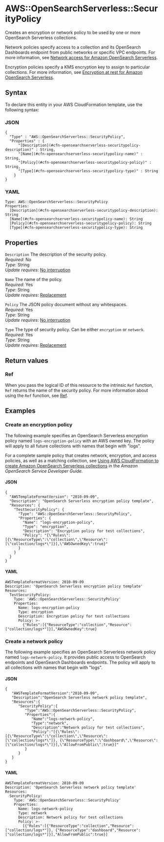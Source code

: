 # AWS::OpenSearchServerless::SecurityPolicy<a name="aws-resource-opensearchserverless-securitypolicy"></a>

Creates an encryption or network policy to be used by one or more OpenSearch Serverless collections\. 

Network policies specify access to a collection and its OpenSearch Dashboards endpoint from public networks or specific VPC endpoints\. For more information, see [Network access for Amazon OpenSearch Serverless](https://docs.aws.amazon.com/opensearch-service/latest/developerguide/serverless-network.html)\.

Encryption policies specify a KMS encryption key to assign to particular collections\. For more information, see [Encryption at rest for Amazon OpenSearch Serverless](https://docs.aws.amazon.com/opensearch-service/latest/developerguide/serverless-encryption.html)\.

## Syntax<a name="aws-resource-opensearchserverless-securitypolicy-syntax"></a>

To declare this entity in your AWS CloudFormation template, use the following syntax:

### JSON<a name="aws-resource-opensearchserverless-securitypolicy-syntax.json"></a>

```
{
  "Type" : "AWS::OpenSearchServerless::SecurityPolicy",
  "Properties" : {
      "[Description](#cfn-opensearchserverless-securitypolicy-description)" : String,
      "[Name](#cfn-opensearchserverless-securitypolicy-name)" : String,
      "[Policy](#cfn-opensearchserverless-securitypolicy-policy)" : String,
      "[Type](#cfn-opensearchserverless-securitypolicy-type)" : String
    }
}
```

### YAML<a name="aws-resource-opensearchserverless-securitypolicy-syntax.yaml"></a>

```
Type: AWS::OpenSearchServerless::SecurityPolicy
Properties: 
  [Description](#cfn-opensearchserverless-securitypolicy-description): String
  [Name](#cfn-opensearchserverless-securitypolicy-name): String
  [Policy](#cfn-opensearchserverless-securitypolicy-policy): String
  [Type](#cfn-opensearchserverless-securitypolicy-type): String
```

## Properties<a name="aws-resource-opensearchserverless-securitypolicy-properties"></a>

`Description`  <a name="cfn-opensearchserverless-securitypolicy-description"></a>
The description of the security policy\.  
*Required*: No  
*Type*: String  
*Update requires*: [No interruption](https://docs.aws.amazon.com/AWSCloudFormation/latest/UserGuide/using-cfn-updating-stacks-update-behaviors.html#update-no-interrupt)

`Name`  <a name="cfn-opensearchserverless-securitypolicy-name"></a>
The name of the policy\.  
*Required*: Yes  
*Type*: String  
*Update requires*: [Replacement](https://docs.aws.amazon.com/AWSCloudFormation/latest/UserGuide/using-cfn-updating-stacks-update-behaviors.html#update-replacement)

`Policy`  <a name="cfn-opensearchserverless-securitypolicy-policy"></a>
The JSON policy document without any whitespaces\.  
*Required*: Yes  
*Type*: String  
*Update requires*: [No interruption](https://docs.aws.amazon.com/AWSCloudFormation/latest/UserGuide/using-cfn-updating-stacks-update-behaviors.html#update-no-interrupt)

`Type`  <a name="cfn-opensearchserverless-securitypolicy-type"></a>
The type of security policy\. Can be either `encryption` or `network`\.  
*Required*: Yes  
*Type*: String  
*Update requires*: [Replacement](https://docs.aws.amazon.com/AWSCloudFormation/latest/UserGuide/using-cfn-updating-stacks-update-behaviors.html#update-replacement)

## Return values<a name="aws-resource-opensearchserverless-securitypolicy-return-values"></a>

### Ref<a name="aws-resource-opensearchserverless-securitypolicy-return-values-ref"></a>

When you pass the logical ID of this resource to the intrinsic `Ref` function, `Ref` returns the name of the security policy\. For more information about using the `Ref` function, see [Ref](https://docs.aws.amazon.com/AWSCloudFormation/latest/UserGuide/intrinsic-function-reference-ref.html)\.

## Examples<a name="aws-resource-opensearchserverless-securitypolicy--examples"></a>

### Create an encryption policy<a name="aws-resource-opensearchserverless-securitypolicy--examples--Create_an_encryption_policy"></a>

The following example specifies an OpenSearch Serverless encryption policy named `logs-encryption-policy` with an AWS owned key\. The policy will apply to all future collections with names that begin with "logs"\.

For a complete sample policy that creates network, encryption, and access policies, as well as a matching collection, see [Using AWS CloudFormation to create Amazon OpenSearch Serverless collections](https://docs.aws.amazon.com/opensearch-service/latest/developerguide/serverless-cfn.html) in the *Amazon OpenSearch Service Developer Guide\.*

#### JSON<a name="aws-resource-opensearchserverless-securitypolicy--examples--Create_an_encryption_policy--json"></a>

```
{
  "AWSTemplateFormatVersion": "2010-09-09",
  "Description": "OpenSearch Serverless encryption policy template",
  "Resources": {
    "TestSecurityPolicy": {
      "Type": "AWS::OpenSearchServerless::SecurityPolicy",
      "Properties": {
        "Name": "logs-encryption-policy",
        "Type": "encryption",
        "Description": "Encryption policy for test collections",
        "Policy": "{\"Rules\":[{\"ResourceType\":\"collection\",\"Resource\":[\"collection/logs*\"]}],\"AWSOwnedKey\":true}"
      }
    }
  }
}
```

#### YAML<a name="aws-resource-opensearchserverless-securitypolicy--examples--Create_an_encryption_policy--yaml"></a>

```
AWSTemplateFormatVersion: 2010-09-09
Description: 'OpenSearch Serverless encryption policy template'
Resources:
  TestSecurityPolicy:
    Type: 'AWS::OpenSearchServerless::SecurityPolicy'
    Properties:
      Name: logs-encryption-policy
      Type: encryption
      Description: Encryption policy for test collections
      Policy: >-
        {"Rules":[{"ResourceType":"collection","Resource":["collection/logs*"]}],"AWSOwnedKey":true}
```

### Create a network policy<a name="aws-resource-opensearchserverless-securitypolicy--examples--Create_a_network_policy"></a>

The following example specifies an OpenSearch Serverless network policy named `logs-network-policy`\. It provides public access to OpenSearch endpoints and OpenSearch Dashboards endpoints\. The policy will apply to all collections with names that begin with "logs"\.

#### JSON<a name="aws-resource-opensearchserverless-securitypolicy--examples--Create_a_network_policy--json"></a>

```
{
   "AWSTemplateFormatVersion":"2010-09-09",
   "Description":"OpenSearch Serverless network policy template",
   "Resources":{
      "SecurityPolicy":{
         "Type":"AWS::OpenSearchServerless::SecurityPolicy",
         "Properties":{
            "Name":"logs-network-policy",
            "Type":"network",
            "Description":"Network policy for test collections",
            "Policy":"[{\"Rules\":[{\"ResourceType\":\"collection\",\"Resource\":[\"collection/logs*\"]}, {\"ResourceType\":\"dashboard\",\"Resource\":[\"collection/logs*\"]}],\"AllowFromPublic\":true}]"
         }
      }
   }
}
```

#### YAML<a name="aws-resource-opensearchserverless-securitypolicy--examples--Create_a_network_policy--yaml"></a>

```
AWSTemplateFormatVersion: 2010-09-09
Description: 'OpenSearch Serverless network policy template'
Resources:
  SecurityPolicy:
    Type: 'AWS::OpenSearchServerless::SecurityPolicy'
    Properties:
      Name: logs-network-policy
      Type: network
      Description: Network policy for test collections
      Policy: >-
        [{"Rules":[{"ResourceType":"collection","Resource":["collection/logs*"]}, {"ResourceType":"dashboard","Resource":["collection/logs*"]}],"AllowFromPublic":true}]
```